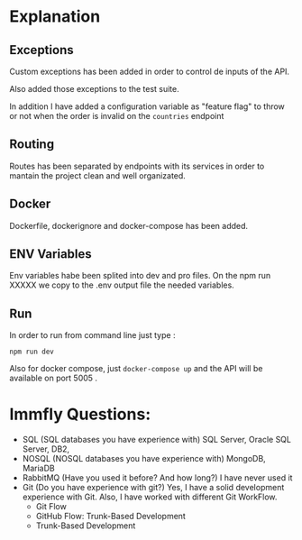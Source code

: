 
# Explanation

## Exceptions
Custom exceptions has been added in order to control de inputs of the API.

Also added those exceptions to the test suite.

In addition I have added a configuration variable as "feature flag" to throw or not when the order is invalid on the ```countries``` endpoint

## Routing

Routes has been separated by endpoints with its services in order to mantain the project clean and well organizated.

## Docker

Dockerfile, dockerignore and docker-compose has been added.

## ENV Variables

Env variables habe been splited into dev and pro files.
On the npm run XXXXX we copy to the .env output file the needed variables.

## Run

In order to run from command line just type :

```npm run dev```

Also for docker compose, just ```docker-compose up``` and the API will be available on port 5005 .

# Immfly Questions:

* SQL (SQL databases you have experience with)
    SQL Server, Oracle SQL Server, DB2, 
* NOSQL (NOSQL databases you have experience with)
    MongoDB, MariaDB
* RabbitMQ (Have you used it before? And how long?)
    I have never used it
* Git (Do you have experience with git?)
    Yes, I have a solid development experience with Git.
    Also, I have worked with different Git WorkFlow.
    * Git Flow
    * GitHub Flow: Trunk-Based Development
    * Trunk-Based Development